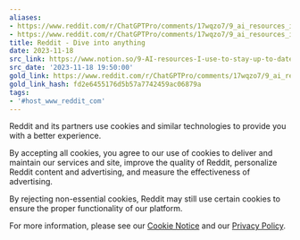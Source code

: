 ```yaml
---
aliases:
- https://www.reddit.com/r/ChatGPTPro/comments/17wqzo7/9_ai_resources_i_use_to_stay_uptodate_with/?share_id=ALS9ctEkTgsfOLZlGDIKA&utm_content=1&utm_medium=ios_app&utm_name=iossmf&utm_source=share&utm_term=22
- https://www.reddit.com/r/ChatGPTPro/comments/17wqzo7/9_ai_resources_i_use_to_stay_uptodate_with/?share_id=ALS9ctEkTgsfOLZlGDIKA&rdt=0
title: Reddit - Dive into anything
date: 2023-11-18
src_link: https://www.notion.so/9-AI-resources-I-use-to-stay-up-to-date-with-ChatGPT-AI-ChatGPTPro-e1b77c25b05a4480a816af27636feecb
src_date: '2023-11-18 19:50:00'
gold_link: https://www.reddit.com/r/ChatGPTPro/comments/17wqzo7/9_ai_resources_i_use_to_stay_uptodate_with/?share_id=ALS9ctEkTgsfOLZlGDIKA&rdt=0
gold_link_hash: fd2e6455176d5b57a7742459ac06879a
tags:
- '#host_www_reddit_com'
---
```




 Reddit and its partners use cookies and similar technologies to provide you with a better experience.
 



 By accepting all cookies, you agree to our use of cookies to deliver and maintain our services and site, improve the quality of Reddit, personalize Reddit content and advertising, and measure the effectiveness of advertising.
 



 By rejecting non-essential cookies, Reddit may still use certain cookies to ensure the proper functionality of our platform.
 



 For more information, please see our
 [Cookie Notice](https://reddit.com/en-us/policies/cookies)
 and our
 [Privacy Policy](https://reddit.com/en-us/policies/privacy-policy).